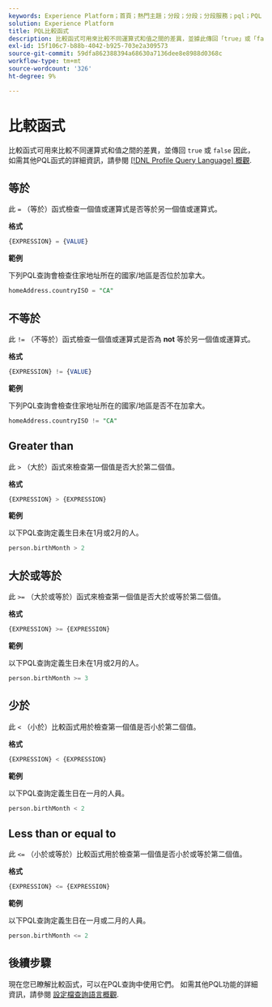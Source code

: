 ```yaml
---
keywords: Experience Platform；首頁；熱門主題；分段；分段；分段服務；pql；PQL；設定檔查詢語言；比較函式；比較；
solution: Experience Platform
title: PQL比較函式
description: 比較函式可用來比較不同運算式和值之間的差異，並據此傳回「true」或「false」。
exl-id: 15f106c7-b88b-4042-b925-703e2a309573
source-git-commit: 59dfa862388394a68630a7136dee8e8988d0368c
workflow-type: tm+mt
source-wordcount: '326'
ht-degree: 9%

---
```


# 比較函式

比較函式可用來比較不同運算式和值之間的差異，並傳回 `true` 或 `false` 因此， 如需其他PQL函式的詳細資訊，請參閱 [[!DNL Profile Query Language] 概觀](./overview.md).

## 等於

此 `=` （等於）函式檢查一個值或運算式是否等於另一個值或運算式。

**格式**

```sql
{EXPRESSION} = {VALUE}
```

**範例**

下列PQL查詢會檢查住家地址所在的國家/地區是否位於加拿大。

```sql
homeAddress.countryISO = "CA"
```

## 不等於

此 `!=` （不等於）函式檢查一個值或運算式是否為 **not** 等於另一個值或運算式。

**格式**

```sql
{EXPRESSION} != {VALUE}
```

**範例**

下列PQL查詢會檢查住家地址所在的國家/地區是否不在加拿大。

```sql
homeAddress.countryISO != "CA"
```

## Greater than

此 `>` （大於）函式來檢查第一個值是否大於第二個值。

**格式**

```sql
{EXPRESSION} > {EXPRESSION} 
```

**範例**

以下PQL查詢定義生日未在1月或2月的人。

```sql
person.birthMonth > 2
```

## 大於或等於

此 `>=` （大於或等於）函式來檢查第一個值是否大於或等於第二個值。

**格式**

```sql
{EXPRESSION} >= {EXPRESSION} 
```

**範例**

以下PQL查詢定義生日未在1月或2月的人。

```sql
person.birthMonth >= 3
```

## 少於

此 `<` （小於）比較函式用於檢查第一個值是否小於第二個值。

**格式**

```sql
{EXPRESSION} < {EXPRESSION} 
```

**範例**

以下PQL查詢定義生日在一月的人員。

```sql
person.birthMonth < 2
```

## Less than or equal to

此 `<=` （小於或等於）比較函式用於檢查第一個值是否小於或等於第二個值。

**格式**

```sql
{EXPRESSION} <= {EXPRESSION} 
```

**範例**

以下PQL查詢定義生日在一月或二月的人員。

```sql
person.birthMonth <= 2
```

## 後續步驟

現在您已瞭解比較函式，可以在PQL查詢中使用它們。 如需其他PQL功能的詳細資訊，請參閱 [設定檔查詢語言概觀](./overview.md).
